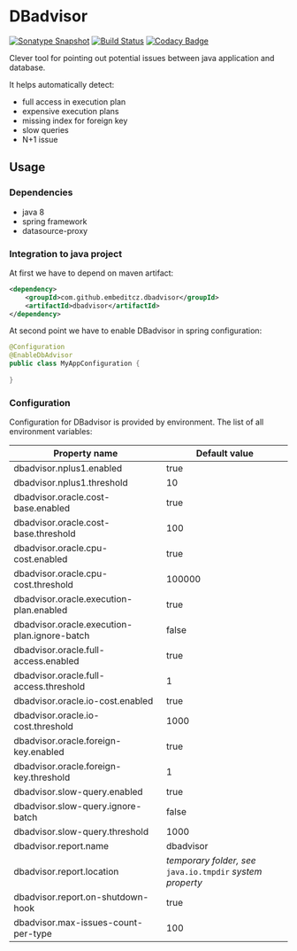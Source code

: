 # DBadvisor

[![Sonatype Snapshot](https://img.shields.io/nexus/s/https/oss.sonatype.org/com.github.embeditcz.dbadvisor/dbadvisor-core.svg)](https://oss.sonatype.org/content/repositories/snapshots/com/github/embeditcz/dbadvisor/dbadvisor-core/)
[![Build Status](https://travis-ci.org/EmbedITCZ/dbadvisor.svg?branch=master)](https://travis-ci.org/EmbedITCZ/dbadvisor)
[![Codacy Badge](https://api.codacy.com/project/badge/Grade/d999b060669f46a0aeff4448c0834c19)](https://www.codacy.com/app/mbocek/dbadvisor?utm_source=github.com&amp;utm_medium=referral&amp;utm_content=EmbedITCZ/dbadvisor&amp;utm_campaign=Badge_Grade)

Clever tool for pointing out potential issues between java application and database.

It helps automatically detect:
* full access in execution plan
* expensive execution plans
* missing index for foreign key
* slow queries
* N+1 issue
 

## Usage

### Dependencies

* java 8
* spring framework
* datasource-proxy


### Integration to java project
At first we have to depend on maven artifact:
```xml
<dependency>
    <groupId>com.github.embeditcz.dbadvisor</groupId>
    <artifactId>dbadvisor</artifactId>
</dependency>
```

At second point we have to enable DBadvisor in spring configuration:
```java
@Configuration
@EnableDbAdvisor
public class MyAppConfiguration {
    
}
```

### Configuration
Configuration for DBadvisor is provided by environment. The list of all environment variables:

| Property name                                | Default value |
| ---                                          | ---           |
| dbadvisor.nplus1.enabled                     | true          |
| dbadvisor.nplus1.threshold                   | 10            |
| dbadvisor.oracle.cost-base.enabled           | true          |
| dbadvisor.oracle.cost-base.threshold         | 100           |
| dbadvisor.oracle.cpu-cost.enabled            | true          |
| dbadvisor.oracle.cpu-cost.threshold          | 100000        |
| dbadvisor.oracle.execution-plan.enabled      | true          |
| dbadvisor.oracle.execution-plan.ignore-batch | false         |
| dbadvisor.oracle.full-access.enabled         | true          |
| dbadvisor.oracle.full-access.threshold       | 1             |
| dbadvisor.oracle.io-cost.enabled             | true          |
| dbadvisor.oracle.io-cost.threshold           | 1000          |
| dbadvisor.oracle.foreign-key.enabled         | true          |
| dbadvisor.oracle.foreign-key.threshold       | 1             |
| dbadvisor.slow-query.enabled                 | true          |
| dbadvisor.slow-query.ignore-batch            | false         |
| dbadvisor.slow-query.threshold               | 1000          |
| dbadvisor.report.name                        | dbadvisor     |
| dbadvisor.report.location                    | _temporary folder, see_ `java.io.tmpdir` _system property_ |
| dbadvisor.report.on-shutdown-hook            | true          |
| dbadvisor.max-issues-count-per-type          | 100           |
